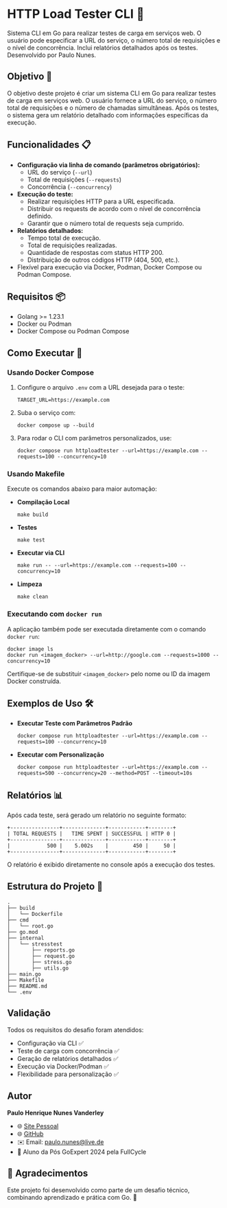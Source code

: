 
# HTTP Load Tester CLI 🚀

Sistema CLI em Go para realizar testes de carga em serviços web. O usuário pode especificar a URL do serviço, o número total de requisições e o nível de concorrência. Inclui relatórios detalhados após os testes. Desenvolvido por Paulo Nunes.

## Objetivo 🎯

O objetivo deste projeto é criar um sistema CLI em Go para realizar testes de carga em serviços web. O usuário fornece a URL do serviço, o número total de requisições e o número de chamadas simultâneas. Após os testes, o sistema gera um relatório detalhado com informações específicas da execução.

## Funcionalidades 📋

- **Configuração via linha de comando (parâmetros obrigatórios):**
  - URL do serviço (`--url`)
  - Total de requisições (`--requests`)
  - Concorrência (`--concurrency`)
- **Execução do teste:**
  - Realizar requisições HTTP para a URL especificada.
  - Distribuir os requests de acordo com o nível de concorrência definido.
  - Garantir que o número total de requests seja cumprido.
- **Relatórios detalhados:**
  - Tempo total de execução.
  - Total de requisições realizadas.
  - Quantidade de respostas com status HTTP 200.
  - Distribuição de outros códigos HTTP (404, 500, etc.).
- Flexível para execução via Docker, Podman, Docker Compose ou Podman Compose.

## Requisitos 📦

- Golang >= 1.23.1
- Docker ou Podman
- Docker Compose ou Podman Compose

## Como Executar 🚀

### Usando Docker Compose

1. Configure o arquivo `.env` com a URL desejada para o teste:

   ```
   TARGET_URL=https://example.com
   ```

2. Suba o serviço com:

   ```
   docker compose up --build
   ```

3. Para rodar o CLI com parâmetros personalizados, use:

   ```
   docker compose run httploadtester --url=https://example.com --requests=100 --concurrency=10
   ```

### Usando Makefile

Execute os comandos abaixo para maior automação:

- **Compilação Local**

  ```
  make build
  ```

- **Testes**

  ```
  make test
  ```

- **Executar via CLI**

  ```
  make run -- --url=https://example.com --requests=100 --concurrency=10
  ```

- **Limpeza**

  ```
  make clean
  ```

### Executando com `docker run`

A aplicação também pode ser executada diretamente com o comando `docker run`:

```
docker image ls
docker run <imagem_docker> --url=http://google.com --requests=1000 --concurrency=10
```

Certifique-se de substituir `<imagem_docker>` pelo nome ou ID da imagem Docker construída.

## Exemplos de Uso 🛠️

- **Executar Teste com Parâmetros Padrão**

  ```
  docker compose run httploadtester --url=https://example.com --requests=100 --concurrency=10
  ```

- **Executar com Personalização**

  ```
  docker compose run httploadtester --url=https://example.com --requests=500 --concurrency=20 --method=POST --timeout=10s
  ```

## Relatórios 📊

Após cada teste, será gerado um relatório no seguinte formato:

```
+----------------+--------------+------------+--------+
| TOTAL REQUESTS |   TIME SPENT | SUCCESSFUL | HTTP 0 |
+----------------+--------------+------------+--------+
|            500 |    5.002s    |        450 |     50 |
+----------------+--------------+------------+--------+
```

O relatório é exibido diretamente no console após a execução dos testes.

## Estrutura do Projeto 📂

```
.
├── build
│   └── Dockerfile
├── cmd
│   └── root.go
├── go.mod
├── internal
│   └── stresstest
│       ├── reports.go
│       ├── request.go
│       ├── stress.go
│       ├── utils.go
├── main.go
├── Makefile
├── README.md
└── .env
```

## Validação

Todos os requisitos do desafio foram atendidos:

- Configuração via CLI ✅
- Teste de carga com concorrência ✅
- Geração de relatórios detalhados ✅
- Execução via Docker/Podman ✅
- Flexibilidade para personalização ✅

## Autor

**Paulo Henrique Nunes Vanderley**

- 🌐 [Site Pessoal](https://www.paulonunes.dev/)
- 🌐 [GitHub](https://github.com/paulnune)
- ✉️ Email: [paulo.nunes@live.de](mailto:paulo.nunes@live.de)
- 🚀 Aluno da Pós GoExpert 2024 pela FullCycle

## 🎉 Agradecimentos

Este projeto foi desenvolvido como parte de um desafio técnico, combinando aprendizado e prática com Go. 🚀